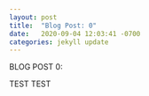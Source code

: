 ```yaml
---
layout: post
title:  "Blog Post: 0"
date:   2020-09-04 12:03:41 -0700
categories: jekyll update
---
```


BLOG POST 0:

TEST TEST